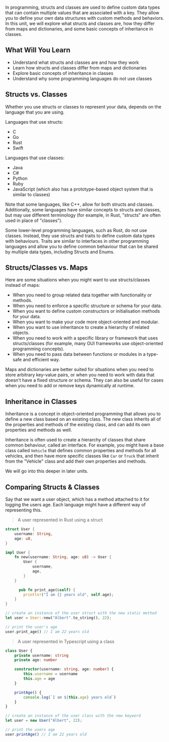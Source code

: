 In programming, structs and classes are used to define custom data types that can contain multiple values that are associated with a key. They allow you to define your own data structures with custom methods and behaviors. In this unit, we will explore what structs and classes are, how they differ from maps and dictionaries, and some basic concepts of inheritance in classes.

## What Will You Learn

- Understand what structs and classes are and how they work
- Learn how structs and classes differ from maps and dictionaries
- Explore basic concepts of inheritance in classes
- Understand why some programming languages do not use classes

## Structs vs. Classes

Whether you use structs or classes to represent your data, depends on the language that you are using.

Languages that use structs:

- C
- Go
- Rust
- Swift

Languages that use classes:

- Java
- C#
- Python
- Ruby
- JavaScript (which also has a prototype-based object system that is similar to classes)

Note that some languages, like C++, allow for both structs and classes. Additionally, some languages have similar concepts to structs and classes, but may use different terminology (for example, in Rust, "structs" are often used in place of "classes").

Some lower-level programming languages, such as Rust, do not use classes. Instead, they use structs and traits to define custom data types with behaviours. Traits are similar to interfaces in other programming languages and allow you to define common behaviour that can be shared by multiple data types, including Structs and Enums.

## Structs/Classes vs. Maps

Here are some situations when you might want to use structs/classes instead of maps:

- When you need to group related data together with functionality or methods.
- When you need to enforce a specific structure or schema for your data.
- When you want to define custom constructors or initialisation methods for your data.
- When you want to make your code more object-oriented and modular.
- When you want to use inheritance to create a hierarchy of related objects.
- When you need to work with a specific library or framework that uses structs/classes (for example, many GUI frameworks use object-oriented programming concepts).
- When you need to pass data between functions or modules in a type-safe and efficient way.

Maps and dictionaries are better suited for situations when you need to store arbitrary key-value pairs, or when you need to work with data that doesn't have a fixed structure or schema. They can also be useful for cases when you need to add or remove keys dynamically at runtime.

## Inheritance in Classes

Inheritance is a concept in object-oriented programming that allows you to define a new class based on an existing class. The new class inherits all of the properties and methods of the existing class, and can add its own properties and methods as well.

Inheritance is often used to create a hierarchy of classes that share common behaviour, called an interface. For example, you might have a base class called `Vehicle` that defines common properties and methods for all vehicles, and then have more specific classes like `Car` or `Truck` that inherit from the "Vehicle" class and add their own properties and methods.

We will go into this deeper in later units.

## Comparing Structs & Classes

Say that we want a user object, which has a method attached to it for logging the users age. Each language might have a different way of representing this.

> A user represented in Rust using a struct

```rust
struct User {
    username: String,
    age: u8,
}

impl User {
    fn new(username: String, age: u8) -> User {
        User {
            username,
            age,
        }
    }

	  pub fn print_age(&self) {
        println!("I am {} years old", self.age);
    }
}

// create an instance of the user struct with the new static method
let user = User::new("Albert".to_string(), 22);

// print the user's age
user.print_age() // I am 22 years old
```

> A user represented in Typescript using a class

```typescript
class User {
    private username: string
    private age: number

    constructor(username: string, age: number) {
        this.username = username
        this.age = age
    }

    printAge() {
        console.log(`I am ${this.age} years old`)
    }
}

// create an instance of the user class with the new keyword
let user = new User("Albert", 22);

// print the users age
user.printAge() // I am 22 years old
```